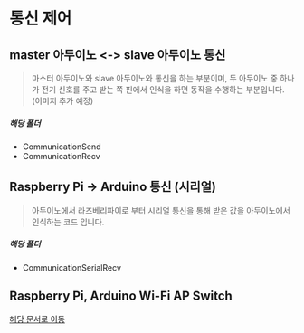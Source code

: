 # 통신 제어

## master 아두이노 <-> slave 아두이노 통신
> 마스터 아두이노와 slave 아두이노와 통신을 하는 부분이며, 두 아두이노 중 하나가 전기 신호를 주고 받는 쪽 핀에서 인식을 하면 동작을 수행하는 부분입니다. (이미지 추가 예정)
##### 해당 폴더
- CommunicationSend
- CommunicationRecv

## Raspberry Pi -> Arduino 통신 (시리얼)
> 아두이노에서 라즈베리파이로 부터 시리얼 통신을 통해 받은 값을 아두이노에서 인식하는 코드 입니다.
##### 해당 폴더
- CommunicationSerialRecv

## Raspberry Pi, Arduino Wi-Fi AP Switch 
[해당 문서로 이동](https://github.com/somacar/somacar/tree/rainc/communication_control/arduino-raspberry-wifi-connect)
